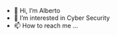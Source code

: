 - 👋 Hi, I’m Alberto
- 👀 I’m interested in Cyber Security
- 📫 How to reach me ...

<!---
agonzalezcar/agonzalezcar is a ✨ special ✨ repository because its `README.md` (this file) appears on your GitHub profile.
You can click the Preview link to take a look at your changes.
--->
